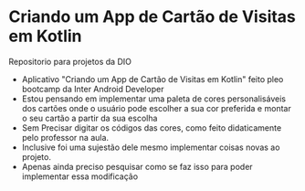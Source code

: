 # Criando um App de Cartão de Visitas em Kotlin
Repositorio para projetos da DIO

- Aplicativo "Criando um App de Cartão de Visitas em Kotlin" feito pleo bootcamp da Inter Android Developer 
- Estou pensando em implementar uma paleta de cores personalisáveis dos cartões onde o usuário pode escolher a sua cor preferida e montar o seu cartão a partir da sua escolha
- Sem Precisar digitar os códigos das cores, como feito didaticamente pelo professor na aula.
- Inclusive foi uma sujestão dele mesmo implementar coisas novas ao projeto.
- Apenas ainda preciso pesquisar como se faz isso para poder implementar essa modificação
